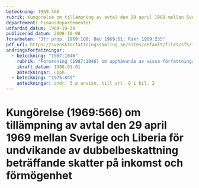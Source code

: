 ```yaml
---
beteckning: 1969:566
rubrik: Kungörelse om tillämpning av avtal den 29 april 1969 mellan Sverige och Liberia för undvikande av dubbelbeskattning beträffande skatter på inkomst och förmögenhet
departement: Finansdepartementet
utfardad_datum: 1969-10-30
publicerad_datum: 2008-10-08
forarbeten: "Jfr prop. 1969:108; BeU 1969:51; Rskr 1969:235"
pdf_url: https://svenskforfattningssamling.se/sites/default/files/sfs/1969-10/SFS1969-566.pdf
andringsforfattningar:
  - beteckning: "1987:1046"
    rubrik: "Förordning (1987:1046) om upphävande av vissa författningar om tillämpning av dubbelbeskattningsavtal mellan Sverige och Liberia"
    ikraft_datum: 1988-01-01
    anteckningar: upph.
  - beteckning: "1975:849"
    anteckningar: ändr. 3 p anvisn. till art. 8 i bil. 2
---
```


# Kungörelse (1969:566) om tillämpning av avtal den 29 april 1969 mellan Sverige och Liberia för undvikande av dubbelbeskattning beträffande skatter på inkomst och förmögenhet